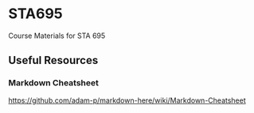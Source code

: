 # STA695
Course Materials for STA 695

## Useful Resources
### Markdown Cheatsheet
https://github.com/adam-p/markdown-here/wiki/Markdown-Cheatsheet
